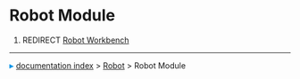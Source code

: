 # Robot Module
1.  REDIRECT [Robot Workbench](Robot_Workbench.md)



---
![](images/Right_arrow.png) [documentation index](../README.md) > [Robot](Robot_Workbench.md) > Robot Module
